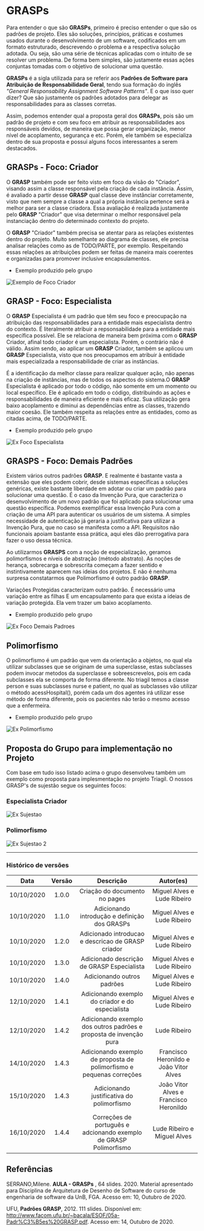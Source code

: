 # GRASPs

Para entender o que são **GRASPs**, primeiro é preciso entender o que são os padrões de projeto. Eles são soluções, princípios, práticas e costumes usados durante o desenvolvimento de um software, codificados em um formato estruturado, descrevendo o problema e a respectiva solução adotada. Ou seja, são uma série de técnicas aplicadas com o intuito de se resolver um problema. De forma bem simples, são justamente essas ações conjuntas tomadas com o objetivo de solucionar uma questão.

**GRASPs** é a sigla utilizada para se referir aos **Padrões de Software para Atribuição de Responsabilidade Geral**, tendo sua formação do inglês _"General Responsability Assignment Software Patterns"_. E o que isso quer dizer? Que são justamente os padrões adotados para delegar as responsabilidades para as classes corretas.

Assim, podemos entender qual a proposta geral dos **GRASPs**, pois são um padrão de projeto e com seu foco em atribuir as responsabilidades aos responsáveis devidos, de maneira que possa gerar organização, menor nível de acoplamento, segurança e etc. Porém, ele também se especializa dentro de sua proposta e possui alguns focos interessantes a serem destacados.

## GRASPs - Foco: Criador

O **GRASP** também pode ser feito visto em foco da visão do "Criador", visando assim a classe responsável pela criação de cada instância. Assim, é avaliado a partir desse **GRASP** qual classe deve instânciar corretamente, visto que nem sempre a classe a qual a própria instância pertence será a melhor para ser a classe criadora. Essa avaliação é realizada justamente pelo **GRASP** "Criador" que visa determinar o melhor responsável pela instanciação dentro do determinado contexto do projeto.

O **GRASP** "Criador" também precisa se atentar para as relações existentes dentro do projeto. Muito semelhante ao diagrama de classes, ele precisa analisar relações como as de TODO/PARTE, por exemplo. Respeitando essas relações as atribuições podem ser feitas de maneira mais coerentes e organizadas para promover inclusive encapsulamentos.

- Exemplo produzido pelo grupo

![Exemplo de Foco Criador](https://i.imgur.com/9OAL8bl.png)

## GRASP - Foco: Especialista

O **GRASP** Especialista é um padrão que têm seu foco e preocupação na atribuição das responsabilidades para a entidade mais especialista dentro do contexto. É literalmente atribuir a repsonsabilidade para a entidade mais específica possível. Ele se relaciona de maneira bem próxima com o **GRASP** Criador, afinal todo criador é um especialista. Porém, o contrário não é válido. Assim sendo, ao aplicar um **GRASP** Criador, também se aplicou um **GRASP** Especialista, visto que nos preocupamos em atribuir à entidade mais especializada a responsabilidade de criar as instâncias.

É a identificação da melhor classe para realizar qualquer ação, não apenas na criação de instâncias, mas de todos os aspectos do sistema.O **GRASP** Especialista é aplicado por todo o código, não somente em um momento ou local específico. Ele é aplicado em todo o código, distribuindo as ações e responsabilidades de maneira eficiente e mais eficaz. Sua utilização gera baixo acoplamento e diminui as dependências entre as classes, trazendo maior coesão. Ele também respeita as relações entre as entidades, como as citadas acima, de TODO/PARTE.

- Exemplo produzido pelo grupo

![Ex Foco Especialista](https://i.imgur.com/RibLzLO.png)

## GRASPS - Foco: Demais Padrões

Existem vários outros padrões **GRASP**. E realmente é bastante vasta a extensão que eles podem cobrir, desde sistemas específicas a soluções genéricas, existe bastante liberdade em adotar ou criar um padrão para solucionar uma questão. É o caso da Invenção Pura, que caracteriza o desenvolvimento de um novo padrão que foi aplicado para solucionar uma questão específica. Podemos exemplificar essa Invenção Pura com a criação de uma API para autenticar os usuários de um sistema. A simples necessidade de autenticação já geraria a justificativa para utilizar a Invenção Pura, que no caso se manifesta como a API. Requisitos não funcionais apoiam bastante essa prática, aqui eles dão prerrogativa para fazer o uso dessa técnica.

Ao utilizarmos **GRASPS** com a noção de especialização, geramos polimorfismos e níveis de abstração (método abstrato). As noções de herança, sobrecarga e sobrescrita começam a fazer sentido e instintivamente aparecem nas ideias dos projetos. E não é nenhuma surpresa constatarmos que Polimorfismo é outro padrão **GRASP**.

Variações Protegidas caracterizam outro padrão. É necessário uma variação entre as filhas E um encapsulamento para que exista a ideias de variação protegida. Ela vem trazer um baixo acoplamento.

- Exemplo produzido pelo grupo

![Ex Foco Demais Padroes](https://i.imgur.com/Cew2QcP.png)

## Polimorfismo

O polimorfismo é um padrão que vem da orientação a objetos, no qual ela utilizar subclasses que se originam de uma superclasse, estas subclasses podem invocar metodos da superclasse e sobreescrevelos, pois em cada subclasses ela se comporta de forma diferente. No triagil temos a classe person e suas subclasses nurse e patient, no qual as subclasses vão utilizar o método acessHospital(), porém cada um dos agentes irá utilizar esse método de forma diferente, pois os pacientes não terão o mesmo acesso que a enfermeira.

- Exemplo produzido pelo grupo

![Ex Polimorfismo](https://imgur.com/933Wovj.png)

## Proposta do Grupo para implementação no Projeto

Com base em tudo isso listado acima o grupo desenvolveu também um exemplo como proposta para implesmentação no projeto Triagil. O nossos GRASP's de sujestão segue os seguintes focos:

### Especialista Criador

![Ex Sujestao](https://i.imgur.com/Cew2QcP.png)

### Polimorfismo

![Ex Sujestao 2](https://i.imgur.com/fu8HRCl.png)

---

### Histórico de versões

|Data|Versão|Descrição|Autor(es)|
|:--:|:----:|:-------:|:-------:|
| 10/10/2020 | 1.0.0 | Criação do documento no pages | Miguel Alves e Lude Ribeiro |
| 10/10/2020 | 1.1.0 | Adicionando introdução e definição dos GRASPs | Miguel Alves e Lude Ribeiro |
| 10/10/2020 | 1.2.0 | Adicionado introducao e descricao de GRASP criador |  Miguel Alves e Lude Ribeiro |
| 10/10/2020 | 1.3.0 | Adicionado descrição de GRASP Especialista |  Miguel Alves e Lude Ribeiro |
| 10/10/2020 | 1.4.0 | Adicionando outros padrões | Miguel Alves e Lude Ribeiro |
| 12/10/2020 | 1.4.1 | Adicionando exemplo do criador e do especialista | Miguel Alves e Lude Ribeiro |
| 12/10/2020 | 1.4.2 | Adicionando exemplo dos outros padrões e proposta de invenção pura | Lude Ribeiro |
| 14/10/2020 | 1.4.3 | Adicionando exemplo de proposta de polimorfismo e pequenas correções | Francisco Heronildo e João Vitor Alves |
| 15/10/2020 | 1.4.3 | Adicionando justificativa do polimorfismo | João Vitor Alves e  Francisco Heronildo |
| 16/10/2020 | 1.4.4 | Correções de português e adcionando exemplo de GRASP Polimorfismo | Lude Ribeiro e Miguel Alves |

## Referências

SERRANO,Milene. **AULA - GRASPs** , 64 slides. 2020. Material apresentado para Disciplina de Arquitetura de Desenho de Software do curso de engenharia de software da UnB, FGA. Acesso em: 10, Outubro de 2020.

UFU, **Padrões GRASP**, 2012. 111 slides. Disponível em: <http://www.facom.ufu.br/~bacala/ESOF/05a-Padr%C3%B5es%20GRASP.pdf>. Acesso em: 14, Outubro de 2020.
